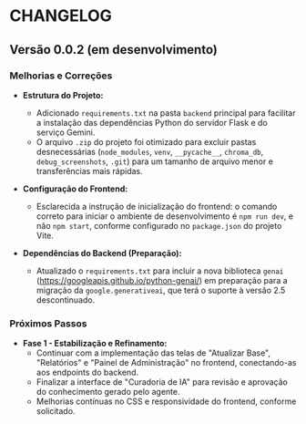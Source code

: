 # CHANGELOG

## Versão 0.0.2 (em desenvolvimento)

### Melhorias e Correções

- **Estrutura do Projeto:**
    - Adicionado `requirements.txt` na pasta `backend` principal para facilitar a instalação das dependências Python do servidor Flask e do serviço Gemini.
    - O arquivo `.zip` do projeto foi otimizado para excluir pastas desnecessárias (`node_modules`, `venv`, `__pycache__`, `chroma_db`, `debug_screenshots`, `.git`) para um tamanho de arquivo menor e transferências mais rápidas.

- **Configuração do Frontend:**
    - Esclarecida a instrução de inicialização do frontend: o comando correto para iniciar o ambiente de desenvolvimento é `npm run dev`, e não `npm start`, conforme configurado no `package.json` do projeto Vite.

- **Dependências do Backend (Preparação):**
    - Atualizado o `requirements.txt` para incluir a nova biblioteca `genai` (https://googleapis.github.io/python-genai/) em preparação para a migração da `google.generativeai`, que terá o suporte à versão 2.5 descontinuado.

### Próximos Passos

- **Fase 1 - Estabilização e Refinamento:**
    - Continuar com a implementação das telas de "Atualizar Base", "Relatórios" e "Painel de Administração" no frontend, conectando-as aos endpoints do backend.
    - Finalizar a interface de "Curadoria de IA" para revisão e aprovação do conhecimento gerado pelo agente.
    - Melhorias contínuas no CSS e responsividade do frontend, conforme solicitado.


